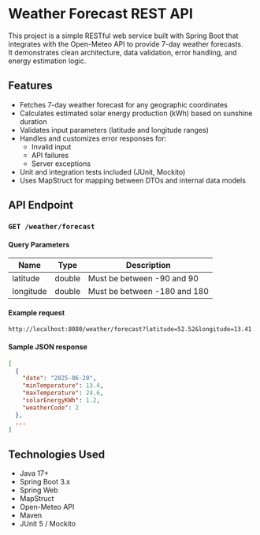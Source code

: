 # Weather Forecast REST API

This project is a simple RESTful web service built with Spring Boot that integrates with the Open-Meteo API to provide 7-day weather forecasts.  
It demonstrates clean architecture, data validation, error handling, and energy estimation logic.

## Features

- Fetches 7-day weather forecast for any geographic coordinates
- Calculates estimated solar energy production (kWh) based on sunshine duration
- Validates input parameters (latitude and longitude ranges)
- Handles and customizes error responses for:
  - Invalid input
  - API failures
  - Server exceptions
- Unit and integration tests included (JUnit, Mockito)
- Uses MapStruct for mapping between DTOs and internal data models

## API Endpoint

### `GET /weather/forecast`

#### Query Parameters
| Name      | Type    | Description                          |
|-----------|---------|--------------------------------------|
| latitude  | double  | Must be between -90 and 90           |
| longitude | double  | Must be between -180 and 180         |

#### Example request
```
http://localhost:8080/weather/forecast?latitude=52.52&longitude=13.41
```

#### Sample JSON response
```json
[
  {
    "date": "2025-06-20",
    "minTemperature": 13.4,
    "maxTemperature": 24.6,
    "solarEnergyKWh": 1.2,
    "weatherCode": 2
  },
  ...
]
```

## Technologies Used

- Java 17+
- Spring Boot 3.x
- Spring Web
- MapStruct
- Open-Meteo API
- Maven
- JUnit 5 / Mockito
